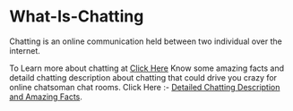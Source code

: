 # What-Is-Chatting
Chatting is an online communication held between two individual over the internet.

To Learn more about chatting at [Click Here](https://chatsoman.com/about-chatting/)
Know some amazing facts and detaild chatting description about chatting that could drive you crazy for online chatsoman chat rooms.
Click Here :- [Detailed Chatting Description and Amazing Facts](https://chatsoman.com/about-chatting/).
